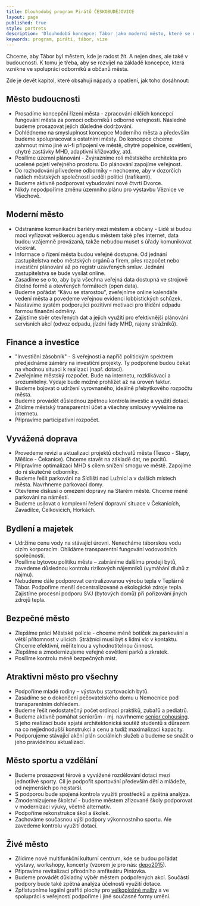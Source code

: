 ```yaml
---
title: Dlouhodobý program Pirátů ČESKOBUDĚJOVICE
layout: page
published: true
style: portrets
description: 'Dlouhodobá koncepce: Tábor jako moderní město, které se dívá do budoucnosti'
keywords: program, piráti, tábor, vize
---
```



Chceme, aby Tábor byl městem, kde je radost žít.
A nejen dnes, ale také v budoucnosti.
K tomu je třeba, aby se rozvíjel na základě koncepce, která vznikne ve spolupráci odborníků a občanů města.

Zde je devět kapitol, které obsahují nápady a opatření, jak toho dosáhnout:

## <a name="c1">Město budoucnosti</a>
- Prosadíme koncepční řízení města - zpracování dílčích koncepcí fungování města za pomoci odborníků i odborné veřejnosti.
Následně budeme prosazovat jejich důsledné dodržování.
- Dohlédneme na smysluplnost koncepce Moderního města a především budeme spolupracovat s ostatními městy.
Do koncepce chceme zahrnout mimo jiné wi-fi připojení ve městě, chytré popelnice, osvětlení, chytré zastávky MHD, adaptivní křižovatky, atd.
- Posílíme územní plánování - Zvýrazníme roli městského architekta pro ucelené pojetí veřejného prostoru. Do plánování zapojíme veřejnost.
- Do rozhodování přivedeme odborníky – nechceme, aby v dozorčích radách městských společností seděli politici (trafikanti).
- Budeme aktivně podporovat vybudování nové čtvrti Dvorce.
- Nikdy nepodpoříme změnu územního plánu pro výstavbu Věznice ve Všechově.

## <a name="c2">Moderní město</a>
- Odstraníme komunikační bariéry mezi městem a občany - Lidé si budou moci vyřizovat veškerou agendu s městem také přes internet, data budou vzájemně provázaná, takže nebudou muset s úřady komunikovat vícekrát.
- Informace o řízení města budou veřejně dostupné. Od jednání zastupitelstva nebo městských orgánů a firem, přes rozpočet nebo investiční plánování až po registr uzavřených smluv. Jednání zastupitelstva se bude vysílat online.
- Zasadíme se o to, aby byla všechna veřejná data dostupná ve strojově čitelné formě a otevřených formátech (open data).
- Budeme pořádat “Kávu se starostou”, zveřejníme online kalendáře vedení města a povedeme veřejnou evidenci lobbistických schůzek.
- Nastavíme systém podporující pozitivní motivaci pro třídění odpadu formou finanční odměny.
- Zajistíme sběr otevřených dat a jejich využití pro efektivnější plánování servisních akcí (odvoz odpadu, jízdní řády MHD, rajony strážníků).

## <a name="c3">Finance a investice</a>
- "Investiční zásobník" - S veřejností a napříč politickým spektrem předjednáme záměry na investiční projekty. Ty podpořené budou čekat na vhodnou situaci k realizaci (např. dotaci).
- Zveřejníme městský rozpočet. Bude na internetu, rozklikávací a srozumitelný. Výdaje bude možné prohlížet až na úroveň faktur.
- Budeme bojovat o udržení vyrovnaného, ideálně přebytkového rozpočtu města.
- Budeme provádět důslednou zpětnou kontrola investic a využití dotací.
- Zřídíme městský transparentní účet a všechny smlouvy vyvěsíme na internetu.
- Připravíme participativní rozpočet.

## <a name="c4">Vyvážená doprava</a>
- Provedeme revizi a aktualizaci projektů obchvatů města (Tesco - Slapy, Měšice - Čekanice). Chceme stavět na základě dat, ne pocitů.
- Připravíme optimalizaci MHD s cílem snížení smogu ve městě.
Zapojíme do ní skutečné odborníky.
- Budeme řešit parkování na Sídlišti nad Lužnicí a v dalších místech města.
Navrhneme parkovací domy.
- Otevřeme diskusi o omezení dopravy na Starém městě. Chceme méně parkování na náměstí.
- Budeme usilovat o komplexní řešení dopravní situace v Čekanicích, Zavadilce, Čelkovicích, Horkách.

## <a name="c5">Bydlení a majetek</a>
- Udržíme cenu vody na stávající úrovni. Nenecháme táborskou vodu cizím korporacím. Ohlídáme transparentní fungování vodovodních společností.
- Posílíme bytovou politiku města – zabráníme dalšímu prodeji bytů, zavedeme důslednou kontrolu rizikových nájemníků (vymáhání dluhů z nájmu).
- Nebudeme dále podporovat centralizovanou výrobu tepla v Teplárně Tábor.
Podpoříme menší decentralizované a ekologické zdroje tepla.
Zajistíme procesní podporu SVJ (bytových domů) při pořizování jiných zdrojů tepla.

## <a name="c6">Bezpečné město</a>
- Zlepšíme práci Městské policie - chceme méně botiček za parkování a větší přítomnost v ulicích. Strážníci musí být s lidmi víc v kontaktu.
Chceme efektivní, měřitelnou a vyhodnotitelnou činnost.
- Zlepšíme a zmodernizujeme veřejné osvětlení parků a zkratek.
- Posílíme kontrolu méně bezpečných míst.

## <a name="c7">Atraktivni město pro všechny</a>
- Podpoříme mladé rodiny – výstavbu startovacích bytů.
- Zasadíme se o dokončení pečovatelského domu u Nemocnice pod transparentním dohledem.
- Budeme řešit nedostatečný počet ordinací praktiků, zubařů a pediatrů.
- Budeme aktivně pomáhat seniorům - mj. navrhneme [senior cohousing](https://www.cohousing.cz/senior-cohousing2/).
S jeho realizací bude spjatá architektonická soutěž studentů s důrazem na co nejjednodušší konstrukci a cenu a tudíž maximalizaci kapacity.
- Podporujeme stávající akční plán sociálních služeb a budeme se snažit o jeho pravidelnou aktualizaci.

## <a name="c8">Město sportu a vzdělání</a>
- Budeme prosazovat férové a vyvážené rozdělování dotací mezi jednotlivé sporty.
  Cíl je podpořit sportování především dětí a mládeže, od nejmenších po nejstarší.
- S podporou bude spojená kontrola využití prostředků a zpětná analýza.
- Zmodernizujeme školství - budeme městem zřizované školy podporovat v modernizaci výuky, včetně alternativ.
- Podpoříme rekonstrukce škol a školek.
- Zachováme současnou výši podpory výkonnostního sportu. Ale zavedeme kontrolu využití dotací.

## <a name="c9">Živé město</a>
- Zřídíme nové multifunkční kulturní centrum, kde se budou pořádat výstavy, workshopy, koncerty (vzorem je pro nás: [depo2015](https://www.depo2015.cz/)).
- Připravíme revitalizaci přírodního amfiteátru Pintovka.
- Budeme provádět důkladný výběr městem podpořených akcí.
Součástí podpory bude také zpětná analýza účelnosti využití dotace.
- Zpřístupníme legální graffiti plochy pro [velkoplošné malby](https://cs.wikipedia.org/wiki/Mural_art) a ve spolupráci s veřejností podpoříme i jiné současné formy umění.
